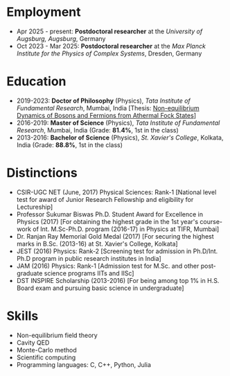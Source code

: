 # Employment
- Apr 2025 - present: **Postdoctoral researcher** at the _University of Augsburg, Augsburg_, Germany 
- Oct 2023 - Mar 2025: **Postdoctoral researcher** at the _Max Planck Institute for the Physics of Complex Systems_, Dresden, Germany

# Education
- 2019-2023: **Doctor of Philosophy** (Physics), _Tata Institute of Fundamental Research_, Mumbai, India [Thesis: [ Non-equilibrium Dynamics of Bosons and Fermions from Athermal Fock  States](https://drive.google.com/file/d/1s8qKV03teZyWtI6WsVnuPqxpTmsf3go1/view)]
- 2016-2019: **Master of Science** (Physics), _Tata Institute of Fundamental Research_, Mumbai, India (Grade: **81.4%**, 1st in the class)
- 2013-2016: **Bachelor of Science** (Physics), _St. Xavier's College_, Kolkata, India (Grade: **88.8%**, 1st in the class)

# Distinctions
- CSIR-UGC NET (June, 2017) Physical Sciences: Rank-1 [National level test for award of Junior Research Fellowship and eligibility for Lectureship]
- Professor Sukumar Biswas Ph.D. Student Award for Excellence in Physics (2017) [For obtaining the highest grade in the 1st year's course-work of Int. M.Sc-Ph.D.  program (2016-17) in Physics at TIFR, Mumbai]
- Dr. Ranjan Ray Memorial Gold Medal (2017) [For securing the highest marks in B.Sc. (2013-16) at St. Xavier's College, Kolkata]
- JEST (2016) Physics: Rank-2 [Screening test for admission in Ph.D/Int. Ph.D program in public research institutes in India]
- JAM (2016) Physics: Rank-1 [Admission test for M.Sc. and other post-graduate science programs IITs and IISc]
- DST INSPIRE Scholarship (2013-2016) [For being among top 1% in H.S. Board exam and pursuing basic science in undergraduate]

# Skills
- Non-equilibrium field theory
- Cavity QED
- Monte-Carlo method
- Scientific computing
- Programming languages: C, C++, Python, Julia
